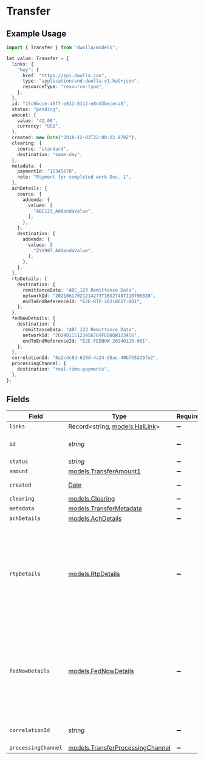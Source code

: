 # Transfer

## Example Usage

```typescript
import { Transfer } from "dwolla/models";

let value: Transfer = {
  links: {
    "key": {
      href: "https://api.dwolla.com",
      type: "application/vnd.dwolla.v1.hal+json",
      resourceType: "resource-type",
    },
  },
  id: "15c6bcce-46f7-e811-8112-e8dd3bececa8",
  status: "pending",
  amount: {
    value: "42.00",
    currency: "USD",
  },
  created: new Date("2018-12-03T22:00:22.970Z"),
  clearing: {
    source: "standard",
    destination: "same-day",
  },
  metadata: {
    paymentId: "12345678",
    note: "Payment for completed work Dec. 1",
  },
  achDetails: {
    source: {
      addenda: {
        values: [
          "ABC123_AddendaValue",
        ],
      },
    },
    destination: {
      addenda: {
        values: [
          "ZYX987_AddendaValue",
        ],
      },
    },
  },
  rtpDetails: {
    destination: {
      remittanceData: "ABC_123 Remittance Data",
      networkId: "20210617021214273T1BG27487110796028",
      endToEndReferenceId: "E2E-RTP-20210617-001",
    },
  },
  fedNowDetails: {
    destination: {
      remittanceData: "ABC_123 Remittance Data",
      networkId: "20240115123456789FEDNOW123456",
      endToEndReferenceId: "E2E-FEDNOW-20240115-001",
    },
  },
  correlationId: "8a2cdc8d-629d-4a24-98ac-40b735229fe2",
  processingChannel: {
    destination: "real-time-payments",
  },
};
```

## Fields

| Field                                                                                                   | Type                                                                                                    | Required                                                                                                | Description                                                                                             | Example                                                                                                 |
| ------------------------------------------------------------------------------------------------------- | ------------------------------------------------------------------------------------------------------- | ------------------------------------------------------------------------------------------------------- | ------------------------------------------------------------------------------------------------------- | ------------------------------------------------------------------------------------------------------- |
| `links`                                                                                                 | Record<string, [models.HalLink](../models/hallink.md)>                                                  | :heavy_minus_sign:                                                                                      | N/A                                                                                                     |                                                                                                         |
| `id`                                                                                                    | *string*                                                                                                | :heavy_minus_sign:                                                                                      | N/A                                                                                                     | 15c6bcce-46f7-e811-8112-e8dd3bececa8                                                                    |
| `status`                                                                                                | *string*                                                                                                | :heavy_minus_sign:                                                                                      | N/A                                                                                                     | pending                                                                                                 |
| `amount`                                                                                                | [models.TransferAmount1](../models/transferamount1.md)                                                  | :heavy_minus_sign:                                                                                      | N/A                                                                                                     |                                                                                                         |
| `created`                                                                                               | [Date](https://developer.mozilla.org/en-US/docs/Web/JavaScript/Reference/Global_Objects/Date)           | :heavy_minus_sign:                                                                                      | N/A                                                                                                     | 2018-12-03T22:00:22.970Z                                                                                |
| `clearing`                                                                                              | [models.Clearing](../models/clearing.md)                                                                | :heavy_minus_sign:                                                                                      | N/A                                                                                                     |                                                                                                         |
| `metadata`                                                                                              | [models.TransferMetadata](../models/transfermetadata.md)                                                | :heavy_minus_sign:                                                                                      | N/A                                                                                                     |                                                                                                         |
| `achDetails`                                                                                            | [models.AchDetails](../models/achdetails.md)                                                            | :heavy_minus_sign:                                                                                      | N/A                                                                                                     |                                                                                                         |
| `rtpDetails`                                                                                            | [models.RtpDetails](../models/rtpdetails.md)                                                            | :heavy_minus_sign:                                                                                      | Real-Time Payments (RTP) network specific details. Present when transfer was processed via RTP network. |                                                                                                         |
| `fedNowDetails`                                                                                         | [models.FedNowDetails](../models/fednowdetails.md)                                                      | :heavy_minus_sign:                                                                                      | FedNow Service network specific details. Present when transfer was processed via FedNow network.        |                                                                                                         |
| `correlationId`                                                                                         | *string*                                                                                                | :heavy_minus_sign:                                                                                      | N/A                                                                                                     | 8a2cdc8d-629d-4a24-98ac-40b735229fe2                                                                    |
| `processingChannel`                                                                                     | [models.TransferProcessingChannel](../models/transferprocessingchannel.md)                              | :heavy_minus_sign:                                                                                      | N/A                                                                                                     |                                                                                                         |
